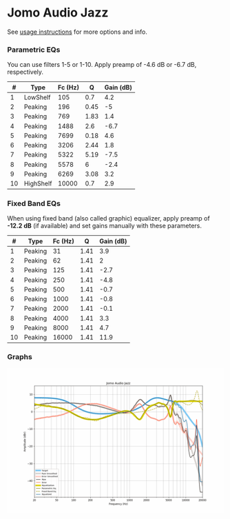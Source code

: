 # Jomo Audio Jazz
See [usage instructions](https://github.com/jaakkopasanen/AutoEq#usage) for more options and info.

### Parametric EQs
You can use filters 1-5 or 1-10. Apply preamp of -4.6 dB or -6.7 dB, respectively.

|   # | Type      |   Fc (Hz) |    Q |   Gain (dB) |
|-----|-----------|-----------|------|-------------|
|   1 | LowShelf  |       105 | 0.7  |         4.2 |
|   2 | Peaking   |       196 | 0.45 |        -5   |
|   3 | Peaking   |       769 | 1.83 |         1.4 |
|   4 | Peaking   |      1488 | 2.6  |        -6.7 |
|   5 | Peaking   |      7699 | 0.18 |         4.6 |
|   6 | Peaking   |      3206 | 2.44 |         1.8 |
|   7 | Peaking   |      5322 | 5.19 |        -7.5 |
|   8 | Peaking   |      5578 | 6    |        -2.4 |
|   9 | Peaking   |      6269 | 3.08 |         3.2 |
|  10 | HighShelf |     10000 | 0.7  |         2.9 |

### Fixed Band EQs
When using fixed band (also called graphic) equalizer, apply preamp of **-12.2 dB** (if available) and set gains manually with these parameters.

|   # | Type    |   Fc (Hz) |    Q |   Gain (dB) |
|-----|---------|-----------|------|-------------|
|   1 | Peaking |        31 | 1.41 |         3.9 |
|   2 | Peaking |        62 | 1.41 |         2   |
|   3 | Peaking |       125 | 1.41 |        -2.7 |
|   4 | Peaking |       250 | 1.41 |        -4.8 |
|   5 | Peaking |       500 | 1.41 |        -0.7 |
|   6 | Peaking |      1000 | 1.41 |        -0.8 |
|   7 | Peaking |      2000 | 1.41 |        -0.1 |
|   8 | Peaking |      4000 | 1.41 |         3.3 |
|   9 | Peaking |      8000 | 1.41 |         4.7 |
|  10 | Peaking |     16000 | 1.41 |        11.9 |

### Graphs
![](./Jomo%20Audio%20Jazz.png)
